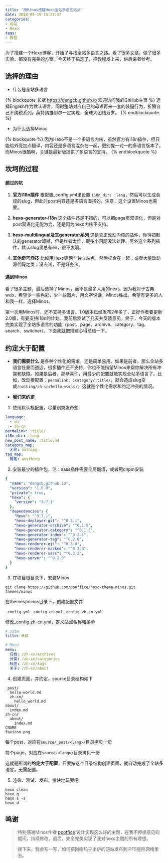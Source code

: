 ```yaml
---
title: '用Minos搭建Hexo全站多语言站点'
date: 2018-04-19 14:37:37
categories:
- 网站
- Hexo
tags:
- 教程
---
```

为了搭建一个Hexo博客，开始了寻找全站多语言之路。看了很多文章，做了很多实验，都没有完美的方案。今天终于搞定了，把教程发上来，供后来者参考。

<!--more-->

## 选择的理由
- 什么是全站多语言

{% blockquote 长斌 https://dengcb.github.io 欢迎访问我的GitHub主页 %}
选择English作为默认语言，同时整站对应自己的母语再来一套的装逼行为，折腾自己不纳税系列，英特纳雄耐尔一定实现，全球大团结万岁。
{% endblockquote %}

- 为什么选择Minos

{% blockquote %}
因为Hexo不是一个多语言内核，虽然官方有i18n插件，但只能给外壳加点翻译，内容还是多语言混杂在一起，更别提一对一的多语言版本了。而Minos很酷啊，关键是最新版提供了多语言的支持。
{% endblockquote %}

## 坎坷的过程
#### 趟过的坑
1. **官方i18n插件**
根配置_config.yml里设置 `i18n_dir: :lang`，然后可以生成合规的slug，但此时post内容还是多语言混搭的，注意：这个设置Minos也需要。

2. **hexo-generator-i18n**
这个插件还是不错的，可以把page页双语化，但是对post双语化无能为力，还是因为hexo内核不支持。

3. **hexo-multilingual及其generator系列**
这是真正改动内核的插件，你得把默认的generator卸掉，但是作者太忙，很多小问题没法处理。另外这个系列插件，默认slug里总有en，很不爽啊。

4. **其他奇巧淫技**
比如用Hexo建两个独立站点，然后捏合在一起；或者大量改动源代码之类；没去试，不是好办法。

#### 遇到Minos
看了很多主题，最后选择了Minos，而不是最多人用的next。因为我对于古典web，希望少一些色彩，少一些图片，用文字说话，Minos胜出。希望有更多的人和我一样，选择Minos。

第一次用Minos时，还不支持多语言。1.0版本已经发布2年多了，正好作者要更新2.0版，有要支持i18n的计划。我前后测试了几天并反馈意见，终于，今天的版本完美实现了全站多语言的功能（post、page、archive、category、tag、search、switcher）。下面我就把搭建心得总结一下。

## 约定大于配置
- **我们需要什么**
是各种个性化的需求，还是简单易用。如果是前者，那么全站多语言任重而道远，很多插件还不支持，你也不能指望Minos来帮你解决所有冲突和缺陷。如果是后者，那恭喜你，用最少的配置就能实现全站多语言了。比如，改动根配置：`permalink: :category/:title/`，就会造成slug变成`/nothing/zh-cn/hello-world/`，这就是个性化需求和约定冲突的情况。
  
  
- **我们来约定**
1. 使用默认根配置，尽量别突发奇想
```yaml
language:
  - en
  - zh-cn
permalink: :title/
i18n_dir: :lang
new_post_name: :title.md
category_map:
  无他: nothing
tag_map:
  随笔: anything
```

2. 安装最少的插件包，注：sass插件需要全局翻墙，或者用cnpm安装
```yaml
{
  "name": "dengcb.github.io",
  "version": "1.0.0",
  "private": true,
  "hexo": {
    "version": "3.7.1"
  },
  "dependencies": {
    "hexo": "^3.7.1",
    "hexo-deployer-git": "^0.3.1",
    "hexo-generator-archive": "^0.1.5",
    "hexo-generator-category": "^0.1.3",
    "hexo-generator-index": "^0.2.1",
    "hexo-generator-tag": "^0.2.0",
    "hexo-renderer-ejs": "^0.3.0",
    "hexo-renderer-marked": "^0.3.0",
    "hexo-renderer-sass": "^0.3.2",
    "hexo-server": "^0.2.0"
  }
}
```

3. 在项目根目录下，安装Minos

  `git clone https://github.com/ppoffice/hexo-theme-minos.git themes/minos`

  在themes/minos目录下，创建配置文件

  `_config.yml` `_config.en.yml` `_config.zh-cn.yml`

  修改_config.zh-cn.yml，定义站点名称和菜单
```yaml
# Site
title: 长斌

# Menu
menu:
  归档: /zh-cn/archives
  分类: /zh-cn/categories
  标签: /zh-cn/tags
  关于: /zh-cn/about
```

4. 创建页面，并约定，source目录结构如下
```
_post/
  hello-world.md
  zh-cn/
    hello_world.md
about/
  index.md
zh-cn/
  about/
    index.md
CNAME
favicon.png
```
  每个post，对应在`source/_post/<lang>/`目录拷贝一份

  每个page，对应在`source/<lang>/`目录拷贝一份

  这就是所谓的**约定大于配置**，只要按这个目录结构创建页面，就自动完成了全站多语言，无需配置。
  
  
5. 渲染、测试、发布，愉快地玩耍吧
  
  ```
hexo clean
hexo g
hexo s -s
hexo d
```

## 鸣谢
> 特别感谢Minos作者 [ppoffice](https://ppoffice.github.io "Ruipeng Zhang") 设计实现这么好的主题，在我不停提意见的期间，持续修改，最后，完全完美实现了我对hexo主题的所有理想。
> 
> 接下来，我会写一写，如何把刚刚热乎出炉的网站发布到IPFS星际网络里去。